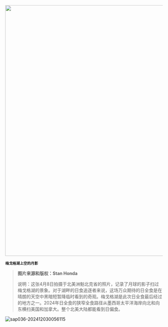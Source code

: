 <img src="https://www.bjp.org.cn/upload/image/2024/04/10/1712756785391089197.jpeg" width="800" />  

<small>**梅戈格湖上空的月影**</small>  

> **图片来源和版权：Stan Honda**
>
> 说明：这张4月8日拍摄于北美洲魁北克省的照片，记录了月球的影子扫过梅戈格湖的景象。对于湖畔的日食追逐者来说，这场万众期待的日全食是在晴朗的天空中黑暗短暂降临时看到的奇观。梅戈格湖是此次日全食最后经过的地方之一。2024年日全食的狭窄全食路径从墨西哥太平洋海岸向北和向东横扫美国和加拿大。整个北美大陆都能看到日偏食。



![sap036-202412030056115](https://aea62e6.webp.li/2024/12/sap036-202412030056115.png)

